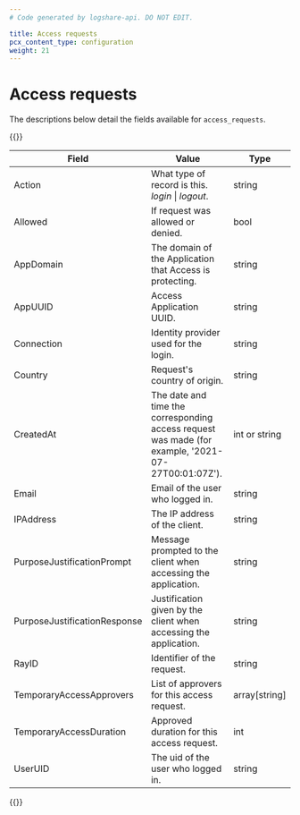 ```yaml
---
# Code generated by logshare-api. DO NOT EDIT.

title: Access requests
pcx_content_type: configuration
weight: 21
---
```


# Access requests

The descriptions below detail the fields available for `access_requests`.

{{<table-wrap>}}

| Field | Value | Type |
| -- | -- | -- |
| Action | What type of record is this. <em>login</em> \| <em>logout</em>. | string |
| Allowed | If request was allowed or denied. | bool |
| AppDomain | The domain of the Application that Access is protecting. | string |
| AppUUID | Access Application UUID. | string |
| Connection | Identity provider used for the login. | string |
| Country | Request's country of origin. | string |
| CreatedAt | The date and time the corresponding access request was made (for example, '2021-07-27T00:01:07Z'). | int or string |
| Email | Email of the user who logged in. | string |
| IPAddress | The IP address of the client. | string |
| PurposeJustificationPrompt | Message prompted to the client when accessing the application. | string |
| PurposeJustificationResponse | Justification given by the client when accessing the application. | string |
| RayID | Identifier of the request. | string |
| TemporaryAccessApprovers | List of approvers for this access request. | array[string] |
| TemporaryAccessDuration | Approved duration for this access request. | int |
| UserUID | The uid of the user who logged in. | string |

{{</table-wrap>}}
